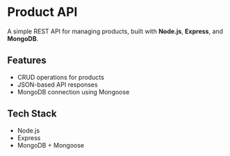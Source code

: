 # Product API

A simple REST API for managing products, built with **Node.js**, **Express**, and **MongoDB**.

## Features

- CRUD operations for products
- JSON-based API responses
- MongoDB connection using Mongoose

## Tech Stack

- Node.js
- Express
- MongoDB + Mongoose
